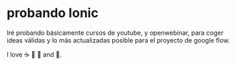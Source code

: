 # probando Ionic
Iré probando básicamente cursos de youtube, y openwebinar, para coger ideas válidas y lo más actualizadas posible para el proyecto de google flow.

I love :coffee: :pizza: :spaghetti: and :dancer:.
